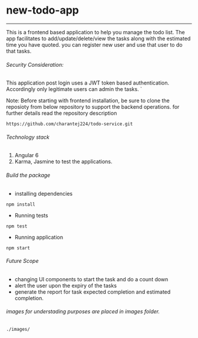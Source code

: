 # new-todo-app
_______________________

This is a frontend based application to help you manage the todo list. The app facilitates to add/update/delete/view the tasks along with the estimated time you have quoted. you can register new user and use that user to do that tasks. 

###### Security Consideration:
This application post login uses a JWT token based authentication. Accordingly only legitimate users can admin the tasks.   `   

Note: Before starting with frontend installation, be sure to clone the reposioty from below repository to support the backend operations. for further details read the repository description
```
https://github.com/charantej224/todo-service.git
```

###### Technology stack
1. Angular 6
2. Karma, Jasmine to test the applications.

###### Build the package
* installing dependencies
```
npm install
```
* Running tests
```
npm test
```
* Running application
```
npm start
```

###### Future Scope
* changing UI components to start the task and do a count down
* alert the user upon the expiry of the tasks
* generate the report for task expected completion and estimated completion.

###### images for understading purposes are placed in images folder.
```
./images/
```